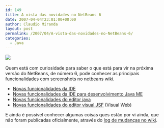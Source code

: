 ```yaml
---
id: 149
title: A vista das novidades no NetBeans 6
date: 2007-04-04T23:01:00+00:00
author: Claudio Miranda
layout: post
permalink: /2007/04/A-vista-das-novidades-no-NetBeans-6/
categories:
  - Java
---
```

<img src="http://www.netbeans.org/images/visual-guidelines/NB-logo-single.jpg" align="bottom" border="0" hspace="0" vspace="0" />&nbsp; 

Quem está com curiosidade para saber o que está para vir na próxima versão do NetBeans, de número 6, pode conhecer as principais funcionalidades com screenshots no netbeans wiki. 

  * <a target="_blank" href="http://wiki.netbeans.org/wiki/view/NewAndNoteWorthy">Novas funcionalidades da IDE</a>
  * <a target="_blank" href="http://wiki.netbeans.org/wiki/view/MobilityNewAndNoteworthy">Novas funcionalidades da IDE para desenvolvimento Java ME</a>
  * <a target="_blank" href="http://wiki.netbeans.org/wiki/view/Java_EditorUsersGuide">Novas funcionalidades do editor java</a>
  * <a target="_blank" href="http://wiki.netbeans.org/wiki/view/VisualWebMilestone8Report">Novas funcionalidades do </a> <a target="_blank" href="http://wiki.netbeans.org/wiki/view/VisualWebMilestone7Report">editor visual JSF</a> (Visual Web)
    
    

   
E ainda é possível conhecer algumas coisas ques estão por vi ainda, que não foram publicadas oficialmente, através do <a target="_blank" href="http://wiki.netbeans.org/wiki/view/RecentChanges">log de mudanças no wiki</a>.
